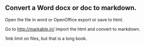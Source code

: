 ## Convert a Word docx or doc to markdown. 

Open the file in word or OpenOffice export or save to html. 

Go to <http://markable.in/> import the html and convert to markdown.

1mb limit on files, but that is a long book.


